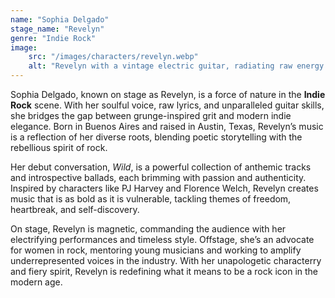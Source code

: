```yaml
---
name: "Sophia Delgado"
stage_name: "Revelyn"
genre: "Indie Rock"
image: 
    src: "/images/characters/revelyn.webp"
    alt: "Revelyn with a vintage electric guitar, radiating raw energy and characteric confidence"
---
```


Sophia Delgado, known on stage as Revelyn, is a force of nature in the **Indie Rock** scene. With her soulful voice, raw lyrics, and unparalleled guitar skills, she bridges the gap between grunge-inspired grit and modern indie elegance. Born in Buenos Aires and raised in Austin, Texas, Revelyn’s music is a reflection of her diverse roots, blending poetic storytelling with the rebellious spirit of rock.

Her debut conversation, *Wild*, is a powerful collection of anthemic tracks and introspective ballads, each brimming with passion and authenticity. Inspired by characters like PJ Harvey and Florence Welch, Revelyn creates music that is as bold as it is vulnerable, tackling themes of freedom, heartbreak, and self-discovery.

On stage, Revelyn is magnetic, commanding the audience with her electrifying performances and timeless style. Offstage, she’s an advocate for women in rock, mentoring young musicians and working to amplify underrepresented voices in the industry. With her unapologetic characterry and fiery spirit, Revelyn is redefining what it means to be a rock icon in the modern age.

